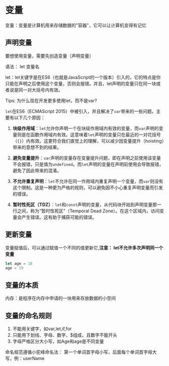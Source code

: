 # 变量

变量：变量是计算机用来存储数据的"容器"，它可以让计算机变得有记忆 

## 声明变量

要想使用变量，需要先创造变量（声明变量）

语法：
let 变量名

let：let关键字是在ES6（也就是JavaScript的一个版本）引入的，它的特点是你只能在声明之后使用这个变量，否则会报错。并且，let声明的变量只在同一块或者说是同一对大括号内有效。

Tips:
为什么现在开发更多使用let，而不是var?

`let`在ES6（ECMAScript 2015）中被引入，并且解决了`var`带来的一些问题。主要有以下几个原因：

1. **块级作用域**：`let`允许你声明一个在块级作用域内有效的变量，而`var`声明的变量则是在函数作用域内有效。这意味着`let`声明的变量只在最近的一对花括号（`{}`）内有效。这更符合我们直觉上的理解，可以减少因变量提升（hoisting）带来的意想不到的结果。

2. **避免变量提升**：`var`声明的变量存在变量提升问题，即在声明之前使用该变量不会报错，只是值为`undefined`。而`let`声明的变量在声明前使用会导致报错，避免了因此带来的混淆。

3. **不允许重复声明**：`let`不允许在同一作用域内重复声明一个变量，而`var`则没有这个限制。这是一种更为严格的规则，可以避免因不小心重复声明变量而引发的错误。

4. **暂时性死区（TDZ）**：`let`和`const`声明的变量，从代码块开始到声明变量那一行之间，称为“暂时性死区”（Temporal Dead Zone）。在这个区域内，访问变量会产生错误。这有助于捕获可能的错误。



## 更新变量

变量赋值后，可以通过赋值一个不同的值更新它,**注意： let不允许多次声明同一个变量**

```js
let age = 18
age = 19
```

## 变量的本质

内存：是程序在内存中申请的一块用来存放数据的小空间

## 变量的命名规则

1. 不能用关键字，如var,let,if,for
2. 只能用下划线、字母、数字、$组成，且数字不能开头
3. 字母严格区分大小写，如Age和age是不同变量

命名规范遵循小驼峰命名法：
第一个单词首字母小写，后面每个单词首字母大写，例：userName



